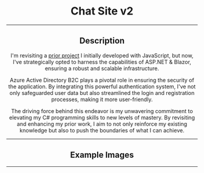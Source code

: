 <div align="center">
  
  # Chat Site v2
  <hr class="rounded">

  ## Description
  I'm revisiting a [prior project](https://github.com/WeismanGitHub/Chat-Website) I initially developed with JavaScript, but now, I've strategically opted to harness the capabilities of ASP.NET & Blazor, ensuring a robust and scalable infrastructure.
  
  Azure Active Directory B2C plays a pivotal role in ensuring the security of the application. By integrating this powerful authentication system, I've not only safeguarded user data but also streamlined the login and registration processes, making it more user-friendly.

  The driving force behind this endeavor is my unwavering commitment to elevating my C# programming skills to new levels of mastery. By revisiting and enhancing my prior work, I aim to not only reinforce my existing knowledge but also to push the boundaries of what I can achieve.
  <hr class="rounded">

  ## Example Images

  <hr class="rounded">
</div>
